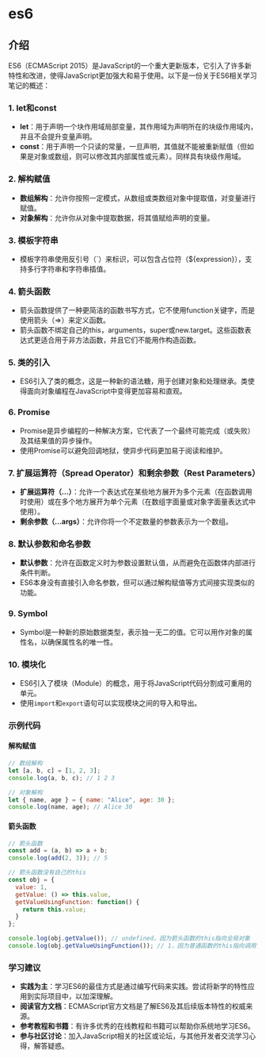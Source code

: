 # es6

## 介绍

ES6（ECMAScript 2015）是JavaScript的一个重大更新版本，它引入了许多新特性和改进，使得JavaScript更加强大和易于使用。以下是一份关于ES6相关学习笔记的概述：

### 1. let和const

* **let**：用于声明一个块作用域局部变量，其作用域为声明所在的块级作用域内，并且不会提升变量声明。
* **const**：用于声明一个只读的常量，一旦声明，其值就不能被重新赋值（但如果是对象或数组，则可以修改其内部属性或元素）。同样具有块级作用域。

### 2. 解构赋值

* **数组解构**：允许你按照一定模式，从数组或类数组对象中提取值，对变量进行赋值。
* **对象解构**：允许你从对象中提取数据，将其值赋给声明的变量。

### 3. 模板字符串

* 模板字符串使用反引号（\`）来标识，可以包含占位符（${expression}），支持多行字符串和字符串插值。

### 4. 箭头函数

* 箭头函数提供了一种更简洁的函数书写方式，它不使用function关键字，而是使用箭头（=>）来定义函数。
* 箭头函数不绑定自己的this，arguments，super或new.target。这些函数表达式更适合用于非方法函数，并且它们不能用作构造函数。

### 5. 类的引入

* ES6引入了类的概念，这是一种新的语法糖，用于创建对象和处理继承。类使得面向对象编程在JavaScript中变得更加容易和直观。

### 6. Promise

* Promise是异步编程的一种解决方案，它代表了一个最终可能完成（或失败）及其结果值的异步操作。
* 使用Promise可以避免回调地狱，使异步代码更加易于阅读和维护。

### 7. 扩展运算符（Spread Operator）和剩余参数（Rest Parameters）

* **扩展运算符（...）**：允许一个表达式在某些地方展开为多个元素（在函数调用时使用）或在多个地方展开为单个元素（在数组字面量或对象字面量表达式中使用）。
* **剩余参数（...args）**：允许你将一个不定数量的参数表示为一个数组。

### 8. 默认参数和命名参数

* **默认参数**：允许在函数定义时为参数设置默认值，从而避免在函数体内部进行条件判断。
* ES6本身没有直接引入命名参数，但可以通过解构赋值等方式间接实现类似的功能。

### 9. Symbol

* Symbol是一种新的原始数据类型，表示独一无二的值。它可以用作对象的属性名，以确保属性名的唯一性。

### 10. 模块化

* ES6引入了模块（Module）的概念，用于将JavaScript代码分割成可重用的单元。
* 使用`import`和`export`语句可以实现模块之间的导入和导出。

### 示例代码

#### 解构赋值

```javascript
// 数组解构
let [a, b, c] = [1, 2, 3];
console.log(a, b, c); // 1 2 3

// 对象解构
let { name, age } = { name: "Alice", age: 30 };
console.log(name, age); // Alice 30
```

#### 箭头函数

```javascript
// 箭头函数
const add = (a, b) => a + b;
console.log(add(2, 3)); // 5

// 箭头函数没有自己的this
const obj = {
  value: 1,
  getValue: () => this.value,
  getValueUsingFunction: function() {
    return this.value;
  }
};

console.log(obj.getValue()); // undefined，因为箭头函数的this指向全局对象
console.log(obj.getValueUsingFunction()); // 1，因为普通函数的this指向调用它的对象
```

### 学习建议

* **实践为主**：学习ES6的最佳方式是通过编写代码来实践。尝试将新学的特性应用到实际项目中，以加深理解。
* **阅读官方文档**：ECMAScript官方文档是了解ES6及其后续版本特性的权威来源。
* **参考教程和书籍**：有许多优秀的在线教程和书籍可以帮助你系统地学习ES6。
* **参与社区讨论**：加入JavaScript相关的社区或论坛，与其他开发者交流学习心得，解答疑惑。
